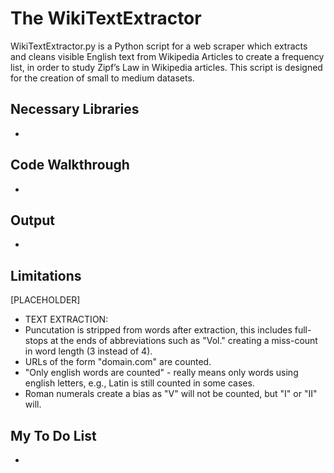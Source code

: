 # The WikiTextExtractor
WikiTextExtractor.py is a Python script for a web scraper which extracts and cleans visible English text from Wikipedia Articles to create a frequency list, in order to study Zipf’s Law in Wikipedia articles. This script is designed for the creation of small to medium datasets.

## Necessary Libraries
-
## Code Walkthrough
-
## Output
-
## Limitations
[PLACEHOLDER]
- TEXT EXTRACTION:
- Puncutation is stripped from words after extraction, this includes full-stops at the ends of abbreviations such as "Vol." creating a miss-count in word length (3 instead of 4).
- URLs of the form "domain.com" are counted.
- "Only english words are counted" - really means only words using english letters, e.g., Latin is still counted in some cases.
- Roman numerals create a bias as "V" will not be counted, but "I" or "II" will.
## My To Do List
-
